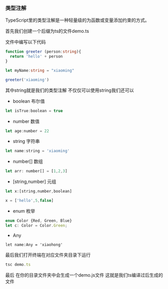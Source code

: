 
### 类型注解

TypeScript里的类型注解是一种轻量级的为函数或变量添加约束的方式。

首先我们创建一个后缀为ts的文件demo.ts

文件中编写以下代码

```typescript
function greeter (person:string){
  return 'hello' + person
}

let myName:string = "xiaoming"

greeter('xiaoming')
```
其中string就是我们的类型注解
不仅仅可以使用string我们还可以

- boolean  布尔值
```js
let isTrue:boolean = true
```
- number   数值
```js
let age:number = 22
```
- string   字符串
```js
let name:string = 'xiaoming'
```
- number[] 数组
```js
let arr: number[] = [1,2,3]
```
- [string,number] 元组
```js
let x:[string,number,boolean]

x = ['hello',5,false]
```
- enum 枚举

```ts
enum Color {Red, Green, Blue}
let c: Color = Color.Green;
```
- Any
```
let name:Any = 'xiaohong'
```
最后我们打开终端在对应文件夹目录下运行

``` javascript
tsc demo.ts
```

最后 在你的目录文件夹中会生成一个demo.js文件
这就是我们ts编译过后生成的文件


